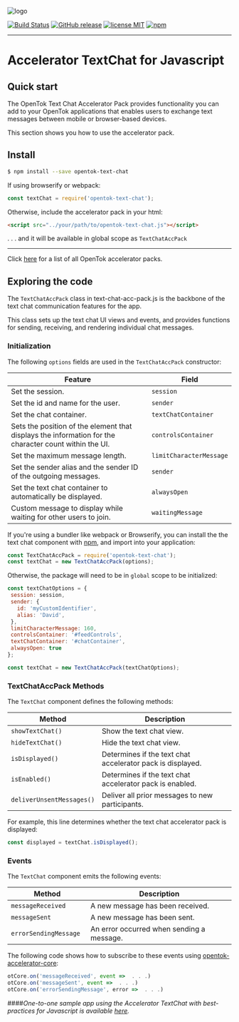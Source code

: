 ![logo](tokbox-logo.png)

[![Build Status](https://travis-ci.org/opentok/accelerator-text-chat-js.svg?branch=master)](https://travis-ci.org/opentok/accelerator-text-chat-js)
[![GitHub release](https://img.shields.io/github/release/qubyte/rubidium.svg)](./README.md)
[![license MIT](https://img.shields.io/github/license/mashape/apistatus.svg)](./.github/LICENSE)
[![npm](https://img.shields.io/npm/v/npm.svg)](https://www.npmjs.com/package/opentok-text-chat)

-----

# Accelerator TextChat for Javascript<br/>

## Quick start

The OpenTok Text Chat Accelerator Pack provides functionality you can add to your OpenTok applications that enables users to exchange text messages between mobile or browser-based devices.

This section shows you how to use the accelerator pack.

## Install

```bash
$ npm install --save opentok-text-chat
```

If using browserify or webpack:

```javascript
const textChat = require('opentok-text-chat');
```

Otherwise, include the accelerator pack in your html:

```html
<script src="../your/path/to/opentok-text-chat.js"></script>
```
 . . . and it will be available in global scope as `TextChatAccPack`

-----------------

Click [here](https://www.npmjs.com/search?q=opentok-acc-pack) for a list of all OpenTok accelerator packs.


## Exploring the code

The `TextChatAccPack` class in text-chat-acc-pack.js is the backbone of the text chat communication features for the app.

This class sets up the text chat UI views and events, and provides functions for sending, receiving, and rendering individual chat messages.

### Initialization

The following `options` fields are used in the `TextChatAccPack` constructor:<br/>

| Feature        | Field  |
| ------------- | ------------- |
| Set the session. | `session`  |
| Set the id and name for the user. | `sender`  |
| Set the chat container. | `textChatContainer`  |
| Sets the position of the element that displays the information for the character count within the UI. | `controlsContainer`  |
| Set the maximum message length. | `limitCharacterMessage`  |
| Set the sender alias and the sender ID of the outgoing messages. | `sender`  |
| Set the text chat container to automatically be displayed. | `alwaysOpen`  |
| Custom message to display while waiting for other users to join. | `waitingMessage`  |


If you're using a bundler like webpack or Browserify, you can install the the text chat component with [npm](https://www.npmjs.com/package/opentok-text-chat), and import into your application:

  ```javascript
  const TextChatAccPack = require('opentok-text-chat');
  const textChat = new TextChatAccPack(options);
  ```


Otherwise, the package will need to be in `global` scope to be initialized:

  ```javascript
  const textChatOptions = {
   session: session,
   sender: {
     id: 'myCustomIdentifier',
     alias: 'David',
   },
   limitCharacterMessage: 160,
   controlsContainer: '#feedControls',
   textChatContainer: '#chatContainer',
   alwaysOpen: true
 };

 const textChat = new TextChatAccPack(textChatOptions);
  ```


### TextChatAccPack Methods

The `TextChat` component defines the following methods:

| Method        | Description  |
| ------------- | ------------- |
| `showTextChat()` | Show the text chat view.  |
| `hideTextChat()` | Hide the text chat view.  |
| `isDisplayed()` | Determines if the text chat accelerator pack is displayed.  |
| `isEnabled()` | Determines if the text chat accelerator pack is enabled.  |
| `deliverUnsentMessages()` | Deliver all prior messages to new participants.  |


For example, this line determines whether the text chat accelerator pack is displayed:

  ```javascript
  const displayed = textChat.isDisplayed();
  ```

### Events

The `TextChat` component emits the following events:

| Method        | Description  |
| ------------- | ------------- |
| `messageReceived ` | A new message has been received.  |
| `messageSent ` | A new message has been sent.  |
| `errorSendingMessage ` | An error occurred when sending a message.  |


The following code shows how to subscribe to these events using [opentok-accelerator-core](https://github.com/opentok/accelerator-core-js):

```javascript
otCore.on('messageReceived', event =>  . . .)
otCore.on('messageSent', event =>  . . .)
otCore.on('errorSendingMessage', error =>  . . .)
```

####*One-to-one sample app using the Accelerator TextChat with best-practices for Javascript is available [here](https://github.com/opentok/one-to-one-textchat-sample-apps).*
